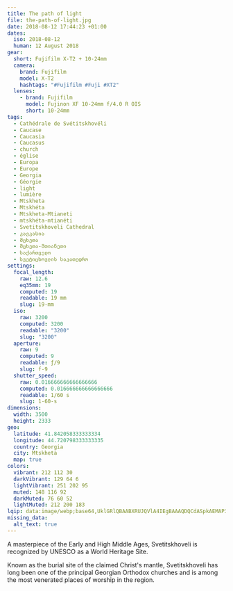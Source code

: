 ```yaml
---
title: The path of light
file: the-path-of-light.jpg
date: 2018-08-12 17:44:23 +01:00
dates:
  iso: 2018-08-12
  human: 12 August 2018
gear:
  short: Fujifilm X-T2 + 10-24mm
  camera:
    brand: Fujifilm
    model: X-T2
    hashtags: "#Fujifilm #Fuji #XT2"
  lenses:
    - brand: Fujifilm
      model: Fujinon XF 10-24mm f/4.0 R OIS
      short: 10-24mm
tags:
  - Cathédrale de Svétitskhovéli
  - Caucase
  - Caucasia
  - Caucasus
  - church
  - église
  - Europa
  - Europe
  - Georgia
  - Géorgie
  - light
  - lumière
  - Mtskheta
  - Mtskhéta
  - Mtskheta-Mtianeti
  - mtskhéta-mtianéti
  - Svetitskhoveli Cathedral
  - კავკასია
  - მცხეთა
  - მცხეთა-მთიანეთი
  - საქართველო
  - სვეტიცხოვლის საკათედრო
settings:
  focal_length:
    raw: 12.6
    eq35mm: 19
    computed: 19
    readable: 19 mm
    slug: 19-mm
  iso:
    raw: 3200
    computed: 3200
    readable: "3200"
    slug: "3200"
  aperture:
    raw: 9
    computed: 9
    readable: ƒ/9
    slug: f-9
  shutter_speed:
    raw: 0.016666666666666666
    computed: 0.016666666666666666
    readable: 1/60 s
    slug: 1-60-s
dimensions:
  width: 3500
  height: 2333
geo:
  latitude: 41.842058333333334
  longitude: 44.720798333333335
  country: Georgia
  city: Mtskheta
  map: true
colors:
  vibrant: 212 112 30
  darkVibrant: 129 64 6
  lightVibrant: 251 202 95
  muted: 148 116 92
  darkMuted: 76 60 52
  lightMuted: 212 200 183
lqip: data:image/webp;base64,UklGRlQBAABXRUJQVlA4IEgBAAAQDQCdASpkAEMAP3GmyFi0v6kqMlc5m/AuCUAZbQgnoD+cErrTlLjKIsCDFovKELoUEFkV7Naqc2ogqOAm31rmncEkDVzOUXF/LXj53sN0mc3Y4oC9MgbM459I6HZ4AKnk/sFsAsXyEfuajv/qFSdcAAD+7lTPDzFPFSpXlXwwVZZQucHAaIwcFU9sS01iymZTpgWzGVoWzkr+Kg0U4laQ2qeMY2mraecnL9EJALlxhSwefN2KYlg2RGnSZyCkCsEvqGlAROykChlLKvFTwEVleDkrEdC9VY9mx60JF1R+53oPclfzpqfMFK7cQ9SU3tRw9ymPrFvJdS6h+xEeQKgZxVBPOb6bmAscrs+OYstEYkv7pBLb+sfaydQdVKUZA9NJImC2l0uGgGTaoQF6WqaS5BnGRRLoPMOVzI5Vy3s1/4SkwpPBwAAA
missing_data:
  alt_text: true
---
```


A masterpiece of the Early and High Middle Ages, Svetitskhoveli is recognized by UNESCO as a World Heritage Site.

Known as the burial site of the claimed Christ's mantle, Svetitskhoveli has long been one of the principal Georgian Orthodox churches and is among the most venerated places of worship in the region.
